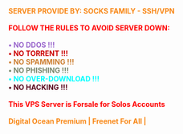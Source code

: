 <br><div style="text-align:left;">
<b><font color="#F88716">SERVER PROVIDE BY: SOCKS FAMILY - SSH/VPN<br></font></b><br>
<b><font color="#FF0000">FOLLOW THE RULES TO AVOID SERVER DOWN:<br></font></b><br>
<b><font color="#9966CC">• NO DDOS !!! <br></font>
<b><font color="#CC0000">• NO TORRENT !!! <br></font>
<b><font color="#CD7F32">• NO SPAMMING !!! <br></font>
<b><font color="#78866B">• NO PHISHING !!! <br></font>
<b><font color="#00FFFF">• NO OVER-DOWNLOAD !!! <br></font>
<b><font color="#560319">• NO HACKING !!! <br></font>
<br>
<b><font color="#FF0000">This VPS Server is Forsale for Solos Accounts<br></font></b><br>
<b><font color="#F88716">Digital Ocean Premium | Freenet For All |<br></font></b><br>
